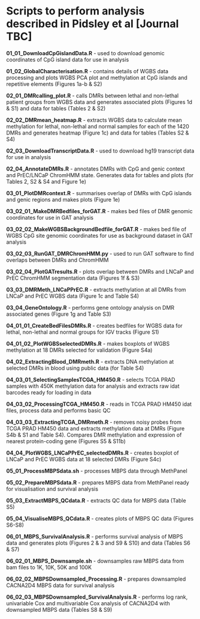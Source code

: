 # Scripts to perform analysis described in Pidsley et al [Journal TBC]

**01\_01\_DownloadCpGislandData.R** - used to download genomic coordinates of CpG island data for use in analysis

**01\_02\_GlobalCharacterisation.R** - contains details of WGBS data processing and plots WGBS PCA plot and methylation at CpG islands and repetitive elements (Figures 1a-b & S2)

**02\_01\_DMRcalling_plot.R** - calls DMRs between lethal and non-lethal patient groups from WGBS data and generates associated plots (Figures 1d & S1) and data for tables (Tables 2 & S2)

**02\_02\_DMRmean_heatmap.R** - extracts WGBS data to calculate mean methylation for lethal, non-lethal and normal samples for each of the 1420 DMRs and generates heatmap (Figure 1c) and data for tables (Tables S2 & S4)

**02\_03\_DownloadTranscriptData.R** - used to download hg19 transcript data for use in analysis

**02\_04\_AnnotateDMRs.R** - annotates DMRs with CpG and genic context and PrEC/LNCaP ChromHMM state. Generates data for tables and plots (for Tables 2, S2 & S4 and Figure 1e)

**03\_01\_PlotDMRcontext.R** - summarises overlap of DMRs with CpG islands and genic regions and makes plots (Figure 1e)

**03\_02\_01\_MakeDMRBedfiles_forGAT.R** - makes bed files of DMR genomic coordinates for use in GAT analysis

**03\_02\_02\_MakeWGBSBackgroundBedfile_forGAT.R** - makes bed file of WGBS CpG site genomic coordinates for use as background dataset in GAT analysis

**03\_02\_03\_RunGAT_DMRChromHMM.py** - used to run GAT software to find overlaps between DMRs and ChromHMM 

**03\_02\_04\_PlotGATresults.R** - plots overlap between DMRs and LNCaP and PrEC ChromHMM segmentation data (Figures 1f & S3)

**03\_03\_DMRMeth_LNCaPPrEC.R** - extracts methylation at all DMRs from LNCaP and PrEC WGBS data (Figure 1c and Table S4)

**03\_04\_GeneOntology.R** - performs gene ontology analysis on DMR associated genes (Figure 1g and Table S3)

**04\_01\_01\_CreateBedFilesDMRs.R** - creates bedfiles for WGBS data for lethal, non-lethal and normal groups for IGV tracks (Figure S1)

**04\_01\_02\_PlotWGBSselectedDMRs.R** - makes boxplots of WGBS methylation at 18 DMRs selected for validation (Figure S4a)

**04\_02\_ExtractingBlood_DMRmeth.R** - extracts DNA methylation at selected DMRs in blood using public data (for Table S4)

**04\_03\_01\_SelectingSamplesTCGA_HM450.R** - selects TCGA PRAD samples with 450K methylation data for analysis and extracts raw idat barcodes ready for loading in data

**04\_03\_02\_ProcessingTCGA_HM450.R** - reads in TCGA PRAD HM450 idat files, process data and performs basic QC

**04\_03\_03\_ExtractingTCGA_DMRmeth.R** - removes noisy probes from TCGA PRAD HM450 data and extracts methylation data at DMRs (Figure S4b & S1 and Table S4).  Compares DMR methylation and expression of nearest protein-coding gene (Figures S5 & S11b)

**04\_04\_PlotWGBS_LNCaPPrEC_selectedDMRs.R** - creates boxplot of LNCaP and PrEC WGBS data at 18 selected DMRs (Figure S4c)

**05\_01\_ProcessMBPSdata.sh** - processes MBPS data through MethPanel 

**05\_02\_PrepareMBPSdata.R** - prepares MBPS data from MethPanel ready for visualisation and survival analysis

**05\_03\_ExtractMBPS_QCdata.R** - extracts QC data for MBPS data (Table S5)

**05\_04\_VisualiseMBPS_QCdata.R** - creates plots of MBPS QC data (Figures S6-S8)

**06\_01\_MBPS_SurvivalAnalysis.R** - performs survival analysis of MBPS data and generates plots (Figures 2 & 3 and S9 & S10) and data (Tables S6 & S7)

**06\_02\_01\_MBPS_Downsample.sh** - downsamples raw MBPS data from bam files to  1K, 10K, 50K and 100K 

**06\_02\_02\_MBPSDownsampled_Processing.R** - prepares downsampled CACNA2D4 MBPS data for survival analysis

**06\_02\_03\_MBPSDownsampled_SurvivalAnalysis.R** - performs log rank, univariable Cox and multivariable Cox analysis of CACNA2D4 with downsampled MBPS data (Tables S8 & S9)
